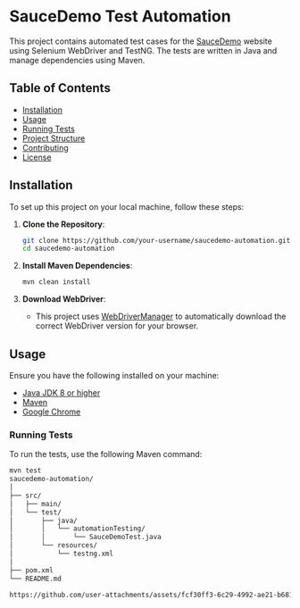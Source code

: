 # SauceDemo Test Automation

This project contains automated test cases for the [SauceDemo](https://www.saucedemo.com/) website using Selenium WebDriver and TestNG. The tests are written in Java and manage dependencies using Maven.

## Table of Contents

- [Installation](#installation)
- [Usage](#usage)
- [Running Tests](#running-tests)
- [Project Structure](#project-structure)
- [Contributing](#contributing)
- [License](#license)

## Installation

To set up this project on your local machine, follow these steps:

1. **Clone the Repository**:
    ```bash
    git clone https://github.com/your-username/saucedemo-automation.git
    cd saucedemo-automation
    ```

2. **Install Maven Dependencies**:
    ```bash
    mvn clean install
    ```

3. **Download WebDriver**:
   - This project uses [WebDriverManager](https://github.com/bonigarcia/webdrivermanager) to automatically download the correct WebDriver version for your browser.

## Usage

Ensure you have the following installed on your machine:

- [Java JDK 8 or higher](https://www.oracle.com/java/technologies/javase-jdk11-downloads.html)
- [Maven](https://maven.apache.org/install.html)
- [Google Chrome](https://www.google.com/chrome/)

### Running Tests

To run the tests, use the following Maven command:

```bash
mvn test
saucedemo-automation/
│
├── src/
│   ├── main/
│   └── test/
│       ├── java/
│       │   └── automationTesting/
│       │       └── SauceDemoTest.java
│       └── resources/
│           └── testng.xml
│
├── pom.xml
└── README.md

https://github.com/user-attachments/assets/fcf30ff3-6c29-4992-ae21-b681cf964731
